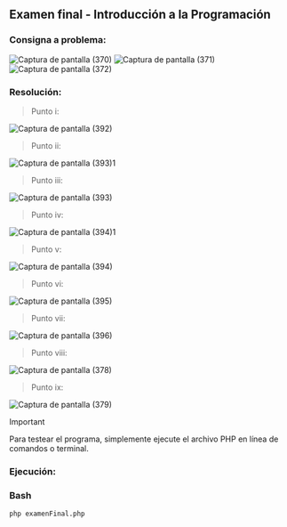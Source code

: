## Examen final - Introducción a la Programación

### Consigna a problema:

![Captura de pantalla (370)](https://github.com/rociocarvajal/examenFinal/assets/136781946/b2bfca37-9e95-4604-aa86-b132fba62961)
![Captura de pantalla (371)](https://github.com/rociocarvajal/examenFinal/assets/136781946/5407d925-6ee7-4be1-906a-54bde57db7ac)
![Captura de pantalla (372)](https://github.com/rociocarvajal/examenFinal/assets/136781946/d9341d22-0a4c-4546-b65d-69455800be6e)

### Resolución:

> Punto i:

![Captura de pantalla (392)](https://github.com/rociocarvajal/examenFinal/assets/136781946/14dc03ef-f821-425a-9a07-f778ed7c84e2)

> Punto ii:

![Captura de pantalla (393)1](https://github.com/rociocarvajal/examenFinal/assets/136781946/c35b543f-16c6-49c8-a71e-1e848d660e29)

> Punto iii:

![Captura de pantalla (393)](https://github.com/rociocarvajal/examenFinal/assets/136781946/4d5f58cd-8101-4ed7-92c9-8c6984f27478)

> Punto iv:

![Captura de pantalla (394)1](https://github.com/rociocarvajal/examenFinal/assets/136781946/857d1317-8780-4fe0-b533-4d6c01003241)

> Punto v:

![Captura de pantalla (394)](https://github.com/rociocarvajal/examenFinal/assets/136781946/f7bbe194-8146-4731-aa54-ee35b80c9f52)

> Punto vi:

![Captura de pantalla (395)](https://github.com/rociocarvajal/examenFinal/assets/136781946/4d8055bd-5005-43ff-8179-97273e1aa6b8)

> Punto vii:

![Captura de pantalla (396)](https://github.com/rociocarvajal/examenFinal/assets/136781946/e9283d93-b1e1-4dbd-9bce-db3033fd9887)

> Punto viii:

![Captura de pantalla (378)](https://github.com/rociocarvajal/examenFinal/assets/136781946/c4e9309b-23b3-48d1-bf92-70519cfa0f58)

> Punto ix:

![Captura de pantalla (379)](https://github.com/rociocarvajal/examenFinal/assets/136781946/4274f5c2-d33a-4bd4-891f-c9c71628e415)

> [!IMPORTANT]
> Para testear el programa, simplemente ejecute el archivo PHP en línea de comandos o terminal.

### Ejecución:

### Bash

```
php examenFinal.php
```
